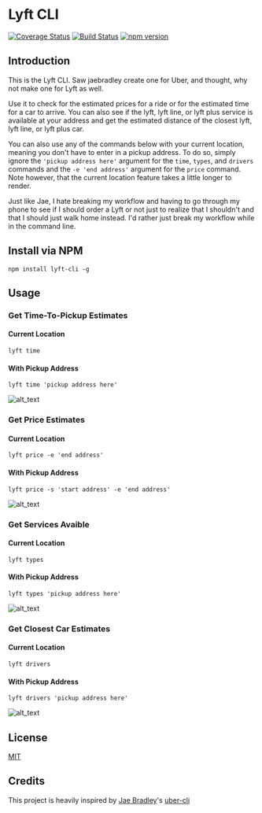 # Lyft CLI
[![Coverage Status](https://coveralls.io/repos/github/djchie/lyft-cli/badge.svg?branch=master)](https://coveralls.io/github/djchie/lyft-cli?branch=master)
[![Build Status](https://travis-ci.org/djchie/lyft-cli.svg?branch=master)](https://travis-ci.org/djchie/lyft-cli)
[![npm version](https://badge.fury.io/js/lyft-cli.svg)](https://badge.fury.io/js/lyft-cli)

## Introduction

This is the Lyft CLI. Saw jaebradley create one for Uber, and thought, why not make one for Lyft as well.

Use it to check for the estimated prices for a ride or for the estimated time for a car to arrive. You can also see if the lyft, lyft line, or lyft plus service is available at your address and get the estimated distance of the closest lyft, lyft line, or lyft plus car.

You can also use any of the commands below with your current location, meaning you don't have to enter in a pickup address. To do so, simply ignore the `'pickup address here'` argument for the `time`, `types`, and `drivers` commands and the `-e 'end address'` argument for the `price` command. Note however, that the current location feature takes a little longer to render.

Just like Jae, I hate breaking my workflow and having to go through my phone to see if I should order a Lyft or not just to realize that I shouldn't and that I should just walk home instead. I'd rather just break my workflow while in the command line. 

## Install via NPM

```
npm install lyft-cli -g
```

## Usage

### Get Time-To-Pickup Estimates

#### Current Location

```
lyft time
```

#### With Pickup Address

```
lyft time 'pickup address here'
```

![alt_text](http://imgur.com/UPLOADIMG!!!.png)

### Get Price Estimates

#### Current Location

```
lyft price -e 'end address'
```

#### With Pickup Address

```
lyft price -s 'start address' -e 'end address'
```

![alt_text](http://imgur.com/UPLOADIMG!!!.png)

### Get Services Avaible

#### Current Location

```
lyft types
```

#### With Pickup Address

```
lyft types 'pickup address here'
```

![alt_text](http://imgur.com/UPLOADIMG!!!.png)

### Get Closest Car Estimates

#### Current Location

```
lyft drivers
```

#### With Pickup Address

```
lyft drivers 'pickup address here'
```

![alt_text](http://imgur.com/UPLOADIMG!!!.png)

## License

[MIT](LICENSE.md)

## Credits

This project is heavily inspired by [Jae Bradley](https://github.com/jaebradley)'s [uber-cli](https://github.com/jaebradley/uber-cli)

